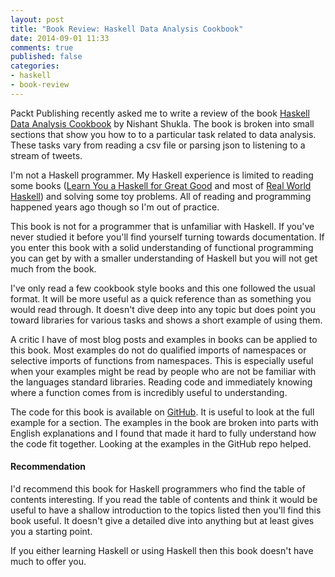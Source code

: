 ```yaml
---
layout: post
title: "Book Review: Haskell Data Analysis Cookbook"
date: 2014-09-01 11:33
comments: true
published: false
categories:
- haskell
- book-review
---
```


Packt Publishing recently asked me to write a review of the book
[Haskell Data Analysis Cookbook](http://bit.ly/X0YQaL) by Nishant
Shukla. The book is broken into small sections that show you how to to
a particular task related to data analysis. These tasks vary from
reading a csv file or parsing json to listening to a stream of tweets.

I'm not a Haskell programmer. My Haskell experience is limited to
reading some books
([Learn You a Haskell for Great Good](http://learnyouahaskell.com/)
and most of [Real World Haskell](http://realworldhaskell.org/)) and
solving some toy problems. All of reading and programming happened
years ago though so I'm out of practice.

This book is not for a programmer that is unfamiliar with Haskell. If
you've never studied it before you'll find yourself turning towards
documentation. If you enter this book with a solid understanding of
functional programming you can get by with a smaller understanding of
Haskell but you will not get much from the book.

I've only read a few cookbook style books and this one followed the
usual format. It will be more useful as a quick reference than as
something you would read through. It doesn't dive deep into any topic
but does point you toward libraries for various tasks and shows a
short example of using them.

A critic I have of most blog posts and examples in books can be
applied to this book. Most examples do not do qualified imports of
namespaces or selective imports of functions from namespaces. This is
especially useful when your examples might be read by people who are
not be familiar with the languages standard libraries. Reading code
and immediately knowing where a function comes from is incredibly
useful to understanding.

The code for this book is available on
[GitHub](https://github.com/BinRoot/Haskell-Data-Analysis-Cookbook).
It is useful to look at the full example for a section. The examples
in the book are broken into parts with English explanations and I
found that made it hard to fully understand how the code fit together.
Looking at the examples in the GitHub repo helped.

#### Recommendation ####

I'd recommend this book for Haskell programmers who find the table of
contents interesting. If you read the table of contents and think it
would be useful to have a shallow introduction to the topics listed
then you'll find this book useful. It doesn't give a detailed dive
into anything but at least gives you a starting point.

If you either learning Haskell or using Haskell then this book doesn't
have much to offer you.

